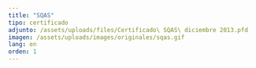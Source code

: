 ```yaml
---
title: "SQAS"
tipo: certificado
adjunto: /assets/uploads/files/Certificado\ SQAS\ diciembre 2013.pfd
imagen: /assets/uploads/images/originales/sqas.gif
lang: en
orden: 1
---
```

